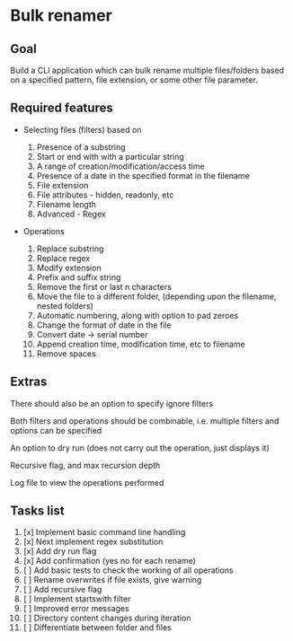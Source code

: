 # Bulk renamer

## Goal
Build a CLI application which can bulk rename multiple files/folders based on a specified pattern, file extension, or some other file parameter. 

## Required features
- Selecting files (filters) based on
    1. Presence of a substring
    2. Start or end with with a particular string
    3. A range of creation/modification/access time
    4. Presence of a date in the specified format in the filename
    5. File extension
    6. File attributes - hidden, readonly, etc
    7. Filename length
    8. Advanced - Regex

- Operations
    1. Replace substring
    2. Replace regex
    3. Modify extension
    4. Prefix and suffix string
    5. Remove the first or last n characters
    6. Move the file to a different folder, (depending upon the filename, nested folders)
    7. Automatic numbering, along with option to pad zeroes
    8. Change the format of date in the file
    9. Convert date -> serial number
    10. Append creation time, modification time, etc to filename
    11. Remove spaces

## Extras

There should also be an option to specify ignore filters

Both filters and operations should be combinable, i.e. multiple filters and options can be specified

An option to dry run (does not carry out the operation, just displays it)

Recursive flag, and max recursion depth

Log file to view the operations performed

## Tasks list
1. [x] Implement basic command line handling
2. [x] Next implement regex substitution
3. [x] Add dry run flag
4. [x] Add confirmation (yes no for each rename)
5. [ ] Add basic tests to check the working of all operations
6. [ ] Rename overwrites if file exists, give warning
7. [ ] Add recursive flag
8. [ ] Implement startswith filter
9. [ ] Improved error messages
10. [ ] Directory content changes during iteration
11. [ ] Differentiate between folder and files
